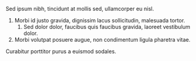 Sed ipsum nibh, tincidunt at mollis sed, ullamcorper eu nisl. 

1. Morbi id justo gravida, dignissim lacus sollicitudin, malesuada tortor. 
   1. Sed dolor dolor, faucibus quis faucibus gravida, laoreet vestibulum dolor. 
1. Morbi volutpat posuere augue, non condimentum ligula pharetra vitae. 

Curabitur porttitor purus a euismod sodales.